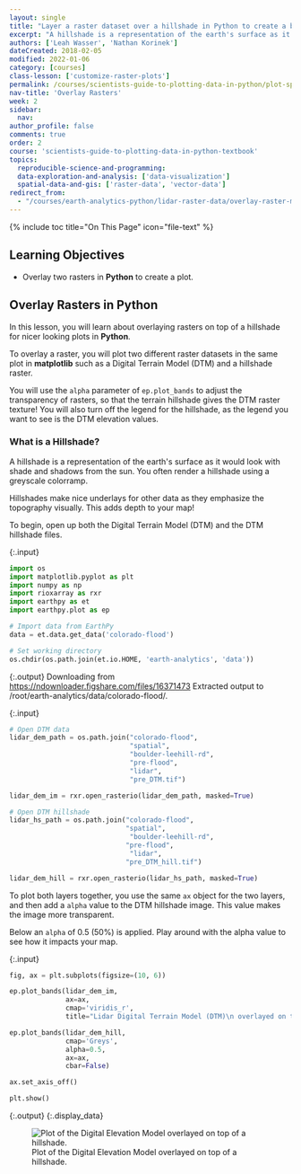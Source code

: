 ```yaml
---
layout: single
title: "Layer a raster dataset over a hillshade in Python to create a beautiful basemap that represents topography."
excerpt: "A hillshade is a representation of the earth's surface as it would look with shade and shadows from the sun. Learn how to overlay raster data on top of a hillshade in Python."
authors: ['Leah Wasser', 'Nathan Korinek']
dateCreated: 2018-02-05
modified: 2022-01-06
category: [courses]
class-lesson: ['customize-raster-plots']
permalink: /courses/scientists-guide-to-plotting-data-in-python/plot-spatial-data/customize-raster-plots/overlay-raster-maps/
nav-title: 'Overlay Rasters'
week: 2
sidebar:
  nav:
author_profile: false
comments: true
order: 2
course: 'scientists-guide-to-plotting-data-in-python-textbook'
topics:
  reproducible-science-and-programming:
  data-exploration-and-analysis: ['data-visualization']
  spatial-data-and-gis: ['raster-data', 'vector-data']
redirect_from:
  - "/courses/earth-analytics-python/lidar-raster-data/overlay-raster-maps/"
---
```


{% include toc title="On This Page" icon="file-text" %}

<div class='notice--success' markdown="1">

## <i class="fa fa-graduation-cap" aria-hidden="true"></i> Learning Objectives

* Overlay two rasters in **Python** to create a plot.

</div>


## Overlay Rasters in Python

In this lesson, you will learn about overlaying rasters on top of a hillshade for nicer looking plots in **Python**. 

To overlay a raster, you will plot two different raster datasets in the same plot in **matplotlib** such as a Digital Terrain Model (DTM) and a hillshade raster. 

You will use the `alpha` parameter of `ep.plot_bands` to adjust the transparency of rasters, so that the terrain hillshade gives the DTM raster texture! You will also turn off the legend for the hillshade, as the legend you want to see is the DTM elevation values.


### What is a Hillshade?

A hillshade is a representation of the earth's surface as it would look with shade and shadows from the sun. You often render a hillshade using a greyscale colorramp.

Hillshades make nice underlays for other data as they emphasize the topography visually. This adds depth to your map!

To begin, open up both the Digital Terrain Model (DTM) and the DTM hillshade files.

{:.input}
```python
import os
import matplotlib.pyplot as plt
import numpy as np
import rioxarray as rxr
import earthpy as et
import earthpy.plot as ep

# Import data from EarthPy
data = et.data.get_data('colorado-flood')

# Set working directory
os.chdir(os.path.join(et.io.HOME, 'earth-analytics', 'data'))
```

{:.output}
    Downloading from https://ndownloader.figshare.com/files/16371473
    Extracted output to /root/earth-analytics/data/colorado-flood/.



{:.input}
```python
# Open DTM data
lidar_dem_path = os.path.join("colorado-flood", 
                              "spatial", 
                              "boulder-leehill-rd", 
                              "pre-flood", 
                              "lidar", 
                              "pre_DTM.tif")

lidar_dem_im = rxr.open_rasterio(lidar_dem_path, masked=True)

# Open DTM hillshade
lidar_hs_path = os.path.join("colorado-flood", 
                             "spatial", 
                              "boulder-leehill-rd", 
                             "pre-flood", 
                              "lidar", 
                             "pre_DTM_hill.tif")

lidar_dem_hill = rxr.open_rasterio(lidar_hs_path, masked=True)
```

To plot both layers together, you use the same `ax` object for the two layers, and then add a `alpha` value to the DTM hillshade image. This value makes the image more transparent. 

Below an `alpha` of 0.5 (50%) is applied. Play around with the alpha value to see how it impacts your map.

{:.input}
```python
fig, ax = plt.subplots(figsize=(10, 6))

ep.plot_bands(lidar_dem_im, 
              ax=ax, 
              cmap='viridis_r',
              title="Lidar Digital Terrain Model (DTM)\n overlayed on top of a hillshade")

ep.plot_bands(lidar_dem_hill, 
              cmap='Greys', 
              alpha=0.5, 
              ax=ax, 
              cbar=False)

ax.set_axis_off()

plt.show()
```

{:.output}
{:.display_data}

<figure>

<img src = "{{ site.url }}/images/courses/plot-data-in-python-textbook/02-plot-spatial-data/raster-plots/2018-02-05-maps02-overlay-rasters/2018-02-05-maps02-overlay-rasters_5_0.png" alt = "Plot of the Digital Elevation Model overlayed on top of a hillshade.">
<figcaption>Plot of the Digital Elevation Model overlayed on top of a hillshade.</figcaption>

</figure>



